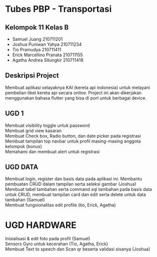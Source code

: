 # Tubes PBP - Transportasi
## Kelompok 11 Kelas B <br />
* Samuel Juang 210711201 <br />
* Joshua Puniwan Yahya 210711234 <br />
* Tio Pramudya 210711411<br />
* Erick Marcellino Pranata 210711155 <br />
* Agatha Andrea Situngkir 210711418 <br />

## Deskripsi Project <br />
Membuat aplikasi selayaknya KAI (kereta api indonesia) untuk melayani pembelian tiket kereta api secara online. Project ini akan dikerjakan menggunakan bahasa flutter yang bisa di port untuk berbagai device. <br />

## UGD 1 <br />
Membuat visibility toggle untuk password <br />
Membuat grid view kasaran <br />
Membuat Check box, Radio button, dan date picker pada registrasi <br />
Membuat tampilan top navbar untuk profil masing-masing anggota kelompok (bonus) <br />
Memahami dan membuat alert untuk registrasi <br />

## UGD DATA <br />
Membuat login, register dan basis data pada aplikasi ini. Membantu pembuatan CRUD dalam tampilan serta seleksi gambar (Joshua) <br />
Membuat tabel tambahan serta command sql tambahan pada basis data untuk CRUD, membuat tampilan card dan edit serta delete untuk data tambahan (Samuel) <br />
Membuat fungsionalitas edit profile (tio, Erick, Agatha) <br />

# UGD HARDWARE <br />
Inisialisasi & edit foto pada profil (Samuel) <br />
Sensors Gyro untuk kecerahan (Tio, Agatha, Erick) <br />
Membuat Text to speech dan Scan qr beserta validasi sisanya (Joshua)
